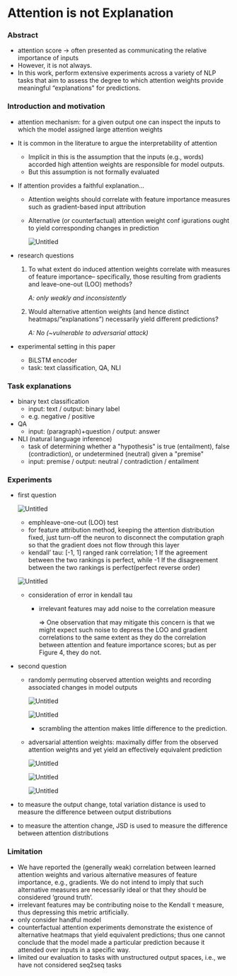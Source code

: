 # Attention is not Explanation

### Abstract

- attention score → often presented as communicating the relative importance of inputs
- However, it is not always.
- In this work, perform extensive experiments across a variety of NLP tasks that aim to assess the degree to which attention weights provide meaningful “explanations" for predictions.

### Introduction and motivation

- attention mechanism: for a given output one can inspect the inputs to which the model assigned large attention weights
- It is common in the literature to argue the interpretability of attention
    - Implicit in this is the assumption that the inputs (e.g., words) accorded high attention weights are responsible for model outputs.
    - But this assumption is not formally evaluated
- If attention provides a faithful explanation…
    - Attention weights should correlate with feature importance measures such as gradient-based input attribution
    - Alternative (or counterfactual) attention weight conf igurations ought to yield corresponding changes in prediction
        
        ![Untitled](Attention%20is%20not%20Explanation%20b789b2e62301413693ffec46d679e616/Untitled.png)
        
- research questions
    1. To what extent do induced attention weights correlate with measures of feature importance– specifically, those resulting from gradients and leave-one-out (LOO) methods?
        
        *A: only weakly and inconsistently*
        
    2. Would alternative attention weights (and hence distinct heatmaps/“explanations”) necessarily yield different predictions?
        
        *A: No (~vulnerable to adversarial attack)*
        
- experimental setting in this paper
    - BiLSTM encoder
    - task: text classification, QA, NLI

### Task explanations

- binary text classification
    - input: text / output: binary label
    - e.g. negative / positive
- QA
    - input: (paragraph)+question / output: answer
- NLI (natural language inference)
    - task of determining whether a "hypothesis" is true (entailment), false (contradiction), or undetermined (neutral) given a "premise"
    - input: premise / output: neutral / contradiction / entailment

### Experiments

- first question
    
    ![Untitled](Attention%20is%20not%20Explanation%20b789b2e62301413693ffec46d679e616/Untitled%201.png)
    
    - emphleave-one-out (LOO) test
    - for feature attribution method, keeping the attention distribution fixed, just turn-off the neuron to disconnect the computation graph so that the gradient does not flow through this layer
    - kendall’ tau: [-1, 1] ranged rank correlation; 1 If the agreement between the two rankings is perfect, while -1 If the disagreement between the two rankings is perfect(perfect reverse order)
    
    ![Untitled](Attention%20is%20not%20Explanation%20b789b2e62301413693ffec46d679e616/Untitled%202.png)
    
    - consideration of error in kendall tau
        - irrelevant features may add noise to the correlation measure
            
            ⇒ One observation that may mitigate this concern is that we might expect such noise to depress the LOO and gradient correlations to the same extent as they do the correlation between attention and feature importance scores; but as per Figure 4, they do not.
            
- second question
    - randomly permuting observed attention weights and recording associated changes in model outputs
        
        ![Untitled](Attention%20is%20not%20Explanation%20b789b2e62301413693ffec46d679e616/Untitled%203.png)
        
        ![Untitled](Attention%20is%20not%20Explanation%20b789b2e62301413693ffec46d679e616/Untitled%204.png)
        
        - scrambling the attention makes little difference to the prediction.
    - adversarial attention weights: maximally differ from the observed attention weights and yet yield an effectively equivalent prediction
        
        ![Untitled](Attention%20is%20not%20Explanation%20b789b2e62301413693ffec46d679e616/Untitled%205.png)
        
        ![Untitled](Attention%20is%20not%20Explanation%20b789b2e62301413693ffec46d679e616/Untitled%206.png)
        
        ![Untitled](Attention%20is%20not%20Explanation%20b789b2e62301413693ffec46d679e616/Untitled%207.png)
        
- to measure the output change, total variation distance is used to measure the difference between output distributions
- to measure the attention change, JSD is used to measure the difference between attention distributions

### Limitation

- We have reported the (generally weak) correlation between learned attention weights and various alternative measures of feature importance, e.g., gradients. We do not intend to imply that such alternative measures are necessarily ideal or that they should be considered ‘ground truth’.
- irrelevant features may be contributing noise to the Kendall τ measure, thus depressing this metric artificially.
- only consider handful model
- counterfactual attention experiments demonstrate the existence of alternative heatmaps that yield equivalent predictions; thus one cannot conclude that the model made a particular prediction because it attended over inputs in a specific way.
- limited our evaluation to tasks with unstructured output spaces, i.e., we have not considered seq2seq tasks